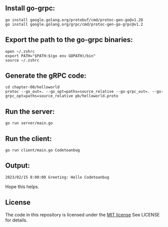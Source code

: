 ## Install go-grpc:
```
go install google.golang.org/protobuf/cmd/protoc-gen-go@v1.28
go install google.golang.org/grpc/cmd/protoc-gen-go-grpc@v1.2
```
## Export the path to the go-grpc binaries:
```
open ~/.zshrc
export PATH="$PATH:$(go env GOPATH)/bin"
source ~/.zshrc
```

## Generate the gRPC code:
```
cd chapter-00/helloworld
protoc --go_out=. --go_opt=paths=source_relative --go-grpc_out=. --go-grpc_opt=paths=source_relative pb/helloworld.proto
```

## Run the server:
```
go run server/main.go
```

## Run the client:
```
go run client/main.go Codetoanbug
```

## Output:
```
2023/02/15 8:00:00 Greeting: Hello Codetoanbug
```
Hope this helps.

## License
The code in this repository is licensed under the [MIT license](https://opensource.org/licenses/MIT)
See LICENSE for details.